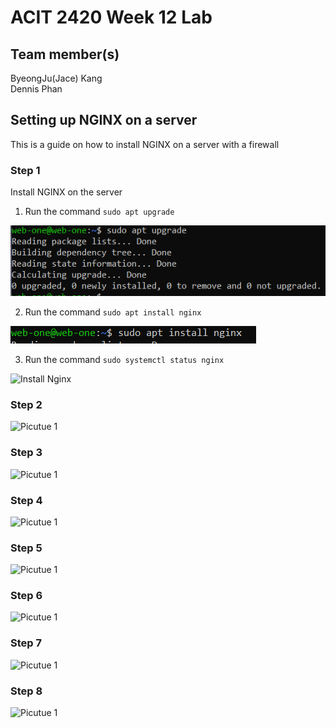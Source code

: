 # ACIT 2420 Week 12 Lab 

## Team member(s)
ByeongJu(Jace) Kang  
Dennis Phan

## Setting up NGINX on a server
This is a guide on how to install NGINX on a server with a firewall

### Step 1

Install NGINX on the server

1. Run the command `sudo apt upgrade`

![Install Nginx ](image/apt_upgrade.png)

2. Run the command `sudo apt install nginx`

![Install Nginx ](image/install_nginx.png)

3. Run the command `sudo systemctl status nginx`

![Install Nginx ](image/status_nginx.png)



### Step 2

![Picutue 1](images/picture1.png)

### Step 3



![Picutue 1](images/.png)

### Step 4

![Picutue 1](images/picture1.png)

### Step 5

![Picutue 1](images/picture1.png)

### Step 6

![Picutue 1](images/picture1.png)

### Step 7

![Picutue 1](images/picture1.png)

### Step 8

![Picutue 1](images/picture1.png)
